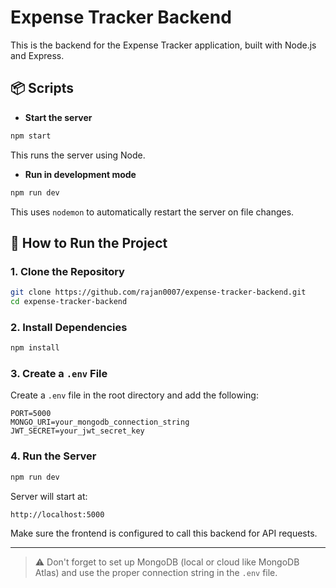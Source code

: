 # Expense Tracker Backend

This is the backend for the Expense Tracker application, built with Node.js and Express.

## 📦 Scripts

* **Start the server**

```bash
npm start
```

This runs the server using Node.

* **Run in development mode**

```bash
npm run dev
```

This uses `nodemon` to automatically restart the server on file changes.

## 🚀 How to Run the Project

### 1. **Clone the Repository**

```bash
git clone https://github.com/rajan0007/expense-tracker-backend.git
cd expense-tracker-backend
```

### 2. **Install Dependencies**

```bash
npm install
```

### 3. **Create a `.env` File**

Create a `.env` file in the root directory and add the following:

```env
PORT=5000
MONGO_URI=your_mongodb_connection_string
JWT_SECRET=your_jwt_secret_key
```

### 4. **Run the Server**

```bash
npm run dev
```

Server will start at:

```
http://localhost:5000
```

Make sure the frontend is configured to call this backend for API requests.

---

> ⚠️ Don't forget to set up MongoDB (local or cloud like MongoDB Atlas) and use the proper connection string in the `.env` file.
